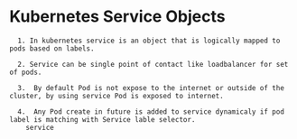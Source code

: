 # Kubernetes Service Objects

      1. In kubernetes service is an object that is logically mapped to pods based on labels.
       
      2. Service can be single point of contact like loadbalancer for set of pods.
       
      3.  By default Pod is not expose to the internet or outside of the cluster, by using service Pod is exposed to internet.
      
      4.  Any Pod create in future is added to service dynamicaly if pod label is matching with Service lable selector.
        service
